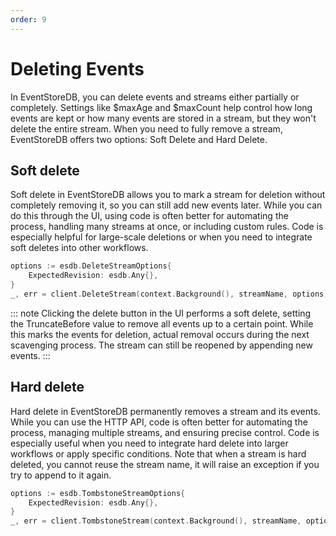 ```yaml
---
order: 9
---
```


# Deleting Events

In EventStoreDB, you can delete events and streams either partially or
completely. Settings like $maxAge and $maxCount help control how long events are
kept or how many events are stored in a stream, but they won't delete the entire
stream.  When you need to fully remove a stream, EventStoreDB offers two
options: Soft Delete and Hard Delete.

## Soft delete

Soft delete in EventStoreDB allows you to mark a stream for deletion without
completely removing it, so you can still add new events later. While you can do
this through the UI, using code is often better for automating the process,
handling many streams at once, or including custom rules. Code is especially
helpful for large-scale deletions or when you need to integrate soft deletes
into other workflows.

```go
options := esdb.DeleteStreamOptions{
    ExpectedRevision: esdb.Any{},
}
_, err = client.DeleteStream(context.Background(), streamName, options)
```

::: note 
Clicking the delete button in the UI performs a soft delete, setting the
TruncateBefore value to remove all events up to a certain point.  While this
marks the events for deletion, actual removal occurs during the next scavenging
process.  The stream can still be reopened by appending new events.
:::

## Hard delete

Hard delete in EventStoreDB permanently removes a stream and its events. While
you can use the HTTP API, code is often better for automating the process,
managing multiple streams, and ensuring precise control. Code is especially
useful when you need to integrate hard delete into larger workflows or apply
specific conditions. Note that when a stream is hard deleted, you cannot reuse
the stream name, it will raise an exception if you try to append to it again.

```go
options := esdb.TombstoneStreamOptions{
    ExpectedRevision: esdb.Any{},
}
_, err = client.TombstoneStream(context.Background(), streamName, options)
```
